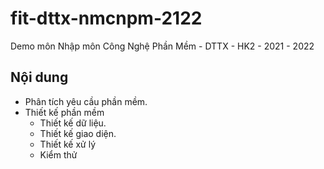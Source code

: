 # fit-dttx-nmcnpm-2122
Demo môn Nhập môn Công Nghệ Phần Mềm - DTTX - HK2 - 2021 - 2022

## Nội dung
- Phân tích yêu cầu phần mềm.
- Thiết kế phần mềm
  - Thiết kế dữ liệu.
  - Thiết kế giao diện.
  - Thiết kế xử lý
  - Kiểm thử
